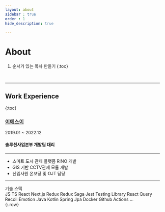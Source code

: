```yaml
---
layout: about
sidebar : true
order : 1
hide_description: true

---
```


# About

<!--author-->

1. 순서가 있는 목차 만들기
{:toc}

<br/>
<hr/>

## Work Experience
{:toc}

### [이에스이]

<div>
    <div>2019.01 ~ 2022.12</div>
    <div>
        <h4>솔루션사업본부 개발팀 대리</h4>
        <hr/>
        <ul>
            <li>스마트 도시 관제 플랫폼 RINO 개발</li>
            <li>GIS 기반 CCTV관제 모듈 개발</li>
            <li>신입사원 온보딩 및 OJT 담당</li>
        </ul>
        <hr/>
        <div>
            <div>기술 스택</div>
            <span class="badge">JS</span>
            <span class="badge">TS</span>
            <span class="badge">React</span>
            <span class="badge">Next.js</span>
            <span class="badge">Redux</span>
            <span class="badge">Redux Saga</span>
            <span class="badge">Jest</span>
            <span class="badge">Testing Library</span>
            <span class="badge">React Query</span>
            <span class="badge">Recoil</span>
            <span class="badge">Emotion</span>
            <span class="badge">Java</span>
            <span class="badge">Kotlin</span>
            <span class="badge">Spring</span>
            <span class="badge">Jpa</span>
            <span class="badge">Docker</span>
            <span class="badge">Github Actions</span>
            <span class="badge">...</span>
        </div>
    </div>
</div>
{:.row}





<!--links-->
[이에스이]: http://www.eseict.com/